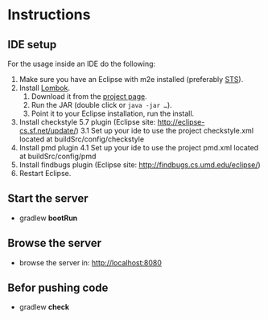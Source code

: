 # Instructions

## IDE setup

For the usage inside an IDE do the following:

1. Make sure you have an Eclipse with m2e installed (preferably [STS](http://spring.io/sts)).
2. Install [Lombok](http://projectlombok.org).
   1. Download it from the [project page](http://projectlombok.org/download.html).
   2. Run the JAR (double click or `java -jar …`).
   3. Point it to your Eclipse installation, run the install.
3. Install checkstyle 5.7 plugin (Eclipse site: http://eclipse-cs.sf.net/update/)
   3.1 Set up your ide to use the project checkstyle.xml located at buildSrc/config/checkstyle
4. Install pmd plugin
   4.1 Set up your ide to use the project pmd.xml located at buildSrc/config/pmd
5. Install findbugs plugin (Eclipse site: http://findbugs.cs.umd.edu/eclipse/)
6. Restart Eclipse.

## Start the server
- gradlew **bootRun**

## Browse the server
- browse the server in: [http://localhost:8080](http://localhost:8080)

## Befor pushing code
- gradlew **check** 
